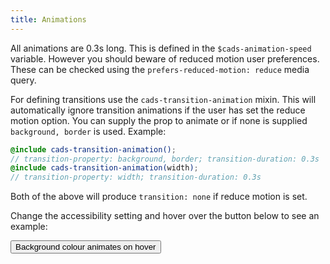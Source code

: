 ```yaml
---
title: Animations
---
```


All animations are 0.3s long. This is defined in the `$cads-animation-speed` variable. However you should beware of reduced motion user preferences. These can be checked using the `prefers-reduced-motion: reduce` media query.

For defining transitions use the `cads-transition-animation` mixin. This will automatically ignore transition animations if the user has set the reduce motion option. You can supply the prop to animate or if none is supplied `background, border` is used. Example:

```scss
@include cads-transition-animation();
// transition-property: background, border; transition-duration: 0.3s
@include cads-transition-animation(width);
// transition-property: width; transition-duration: 0.3s
```

Both of the above will produce `transition: none` if reduce motion is set.

Change the accessibility setting and hover over the button below to see an example:

<button class="cads-button">Background colour animates on hover</button>
